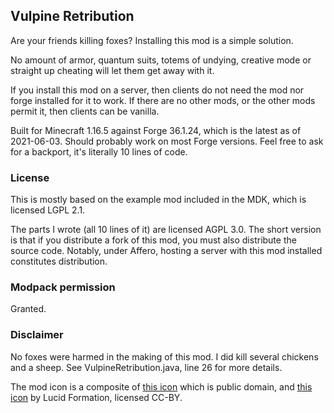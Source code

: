 ## Vulpine Retribution
Are your friends killing foxes? Installing this mod is a simple solution.

No amount of armor, quantum suits, totems of undying, creative mode or straight up cheating will let them get away with it.

If you install this mod on a server, then clients do not need the mod nor forge installed for it to work. If there are no other mods, or the other mods permit it, then clients can be vanilla.

Built for Minecraft 1.16.5 against Forge 36.1.24, which is the latest as of 2021-06-03. Should probably work on most Forge versions. Feel free to ask for a backport, it's literally 10 lines of code.

### License
This is mostly based on the example mod included in the MDK, which is licensed LGPL 2.1.

The parts I wrote (all 10 lines of it) are licensed AGPL 3.0. The short version is that if you distribute a fork of this mod, you must also distribute the source code.
Notably, under Affero, hosting a server with this mod installed constitutes distribution.

### Modpack permission
Granted.

### Disclaimer
No foxes were harmed in the making of this mod. I did kill several chickens and a sheep. See VulpineRetribution.java, line 26 for more details.

The mod icon is a composite of [this icon](https://svgsilh.com/image/305229.html) which is public domain,
and [this icon](https://thenounproject.com/term/fox-tail/135949/) by Lucid Formation, licensed CC-BY.
